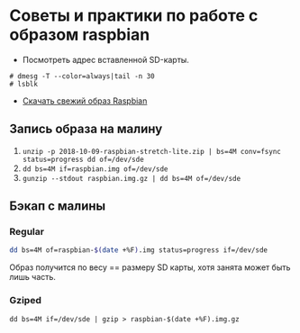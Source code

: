 # Советы и практики по работе с образом raspbian

* Посмотреть адрес вставленной SD-карты.
```
# dmesg -T --color=always|tail -n 30
# lsblk 
```
* [Скачать свежий образ Raspbian](https://downloads.raspberrypi.org/raspbian_lite_latest)


## Запись образа на малину

1. `unzip -p 2018-10-09-raspbian-stretch-lite.zip | bs=4M conv=fsync status=progress dd of=/dev/sde`
1. `dd bs=4M if=raspbian.img of=/dev/sde`
1. `gunzip --stdout raspbian.img.gz | dd bs=4M of=/dev/sde`

## Бэкап с малины

### Regular

```bash
dd bs=4M of=raspbian-$(date +%F).img status=progress if=/dev/sde
```

Образ получится по весу == размеру SD карты, хотя занята может быть лишь часть.

### Gziped

```
dd bs=4M if=/dev/sde | gzip > raspbian-$(date +%F).img.gz
```
